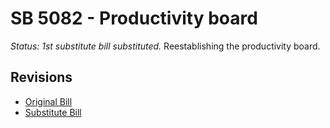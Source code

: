 # SB 5082 - Productivity board
*Status: 1st substitute bill substituted.*
Reestablishing the productivity board.

## Revisions
* [Original Bill](1/)
* [Substitute Bill](S/)
